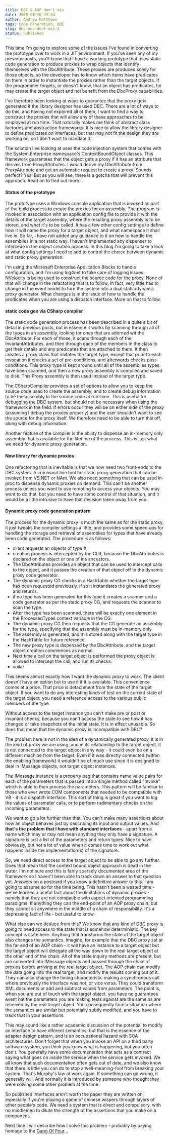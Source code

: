 ```yaml
---
title: DBC & AOP don't mix
date: 2005-05-10 19:44
author: Andrew Matthews
tags: Code Generation, DBC
slug: dbc-aop-dont-mix-2
status: published
---
```


This time I'm going to explore some of the issues I've found in converting the prototype over to work in a JIT environment. If you've seen any of my previous posts, you'll know that I have a working prototype that uses static code generation to produce proxies to wrap objects that identify themselves with the DbcAttribute. These proxies are produced solely for those objects, so the developer has to know which items have predicates on them in order to instantiate the proxies rather than the target objects. If the programmer forgets, or doesn't know, that an object has predicates, he may create the target object and not benefit from the DbcProxy capabilities.

I've therefore been looking at ways to guarantee that the proxy gets generated if the library designer has used DBC. There are a lot of ways to do this, and having not explored all of them, I want to find a way to construct the proxies that will allow any of these approaches to be employed at run time. That naturally makes me think of abstract class factories and abstraction frameworks. It is nice to allow the library designer to define predicates on interfaces, but that may not fit the design they are working on, so I don't want to mandate it.

The solution I've looking at uses the code injection system that comes with the System.Enterprise namespace's ContextBoundObject classes. This framework guarantees that the object gets a proxy if it has an attribute that derives from ProxyAttributes. I would derive my DbcAttribute from ProxyAttribute and get an automatic request to create a proxy. Sounds perfect? Yes! But as you will see, there is a gotcha that will prevent this approach. Read on to find out more...

#### Status of the prototype

The prototype uses a Windows console application that is invoked as part of the build process to create the proxies for an assembly. The program is invoked in association with an application config file to provide it with the details of the target assembly, where the resulting proxy assembly is to be stored, and what it's to be called. It has a few other config settings to define how it will name the proxy for a target object, and what namespace it shall live in. So far, I have not added any guidance to it on how to handle the assemblies in a not static way. I haven't implemented any dispenser to intercede in the object creation process. In this blog I'm going to take a look at what config settings I need to add to control the choice between dynamic and static proxy generation.

I'm using the Microsoft Enterprise Application Blocks to handle configuration, and I'm using log4net to take care of logging issues. NVelocity is being used to construct the source code for the proxy. None of that will change in the refactoring that is to follow. In fact, very little has to change in the event model to turn the system into a dual static/dynamic proxy generator. What changes is in the issue of how to handle the prodicates when you are using a dispatch interface. More on that to follow.

#### static code gen via CSharp compiler

The static code generation process has been described in a quite a bit of detail in previous posts, but in essence it works by scanning through all of the types in an assembly, looking for ones that are adorned wit the DbcAttribute. For each of those, it scans through each of the InvariantAttributes, and then through each of the members in the class to get their details and any predicates that are attached to them. It then creates a proxy class that imitates the target type, except that prior to each invocation it checks a set of pre-conditions, and afterwords checks post-conditions. This proxy type is kept around until all of the assemblies types have been scanned, and then a new proxy assembly is compiled and saved to disk. This Proxy assembly is then used instead of the target type.

The CSharpCompiler provides a set of options to allow you to keep the source code used to create the assembly, and to create debug information to tie the assembly to the source code at run-time. This is useful for debugging the DBC system, but should not be necessary when using the framework in the field. If errors occur they will be on either side of the proxy (assuming I debug the proxies properly) and the user shouldn't want to see the source for the proxy itself. We therefore need to be able to turn this off, along with debug information.

Another feature of the compiler is the ability to dispense an in-memory only assembly that is available for the lifetime of the process. This is just what we need for dynamic proxy generation.

#### New library for dynamic proxies

One refactoring that is inevitable is that we now need two front-ends to the DBC system. A command line tool for static proxy generation that can be invoked from VS.NET or NAnt. We also need something that can be used in-proc to dispense dynamic proxies on demand. This can't be another process unless you want to use remoting to access your objects. You may want to do that, but you need to have some control of that situation, and it would be a little intrusive to have that decision taken away from you.

#### Dynamic proxy code generation pattern

The process for the dynamic proxy is much the same as for the static proxy, it just tweaks the compiler settings a little, and provides some speed ups for handling the storage and retrieval of assemblies for types that have already been code generated. The procedure is as follows:

-   client requests an objects of type X
-   creation process is intercepted by the CLR, because the DbcAttributes is declared on the object or one of ins ancestors.
-   The DbcAttributes provides an object that can be used to intercept calls to the object, and it passes the creation of that object off to the dynamic proxy code generator.
-   The dynamic proxy CG checks in a HashTable whether the target type has been requested previously, if so it instantiates the generated proxy and returns.
-   if no type has been generated for this type it creates a scanner and a code generator as per the static proxy CG, and requests the scanner to scan the type.
-   After the type has been scanned, there will be exactly one element in the ProcessedTypes context variable in the CG.
-   The dynamic proxy CG then requests that the CG generate an assembly for the type, specifying that the assembly must be in-memory only.
-   The assembly is generated, and it is stored along with the target type in the HashTable for future reference.
-   The new proxy type is dispensed by the DbcAttribute, and the target object creation commences as normal.
-   Next time a call on the target object is performed the proxy object is allowed to intercept the call, and run its checks.
-   voila!

This seems almost exactly how I want the dynamic proxy to work. The client doesn't have an option but to use it if it is available. This convenience comes at a price. That price is detachment from the state of the target object. If you want to do any interesting kinds of test on the current state of the target object, you need a reference access to the various public members of the type.

Without access to the target instance you can't make pre or post or invariant checks, because you can't access the state to see how it has changed or take snapshots of the initial state. It is in effect unusable. So does that mean that the dynamic proxy is incompatible with DBC?

The problem here is not in the idea of a dynamically generated proxy, it is in the *kind* of proxy we are using, and in its relationship to the target object. It is not connected to the target object in any way - it could even be on a different machine from the target. Even if it was directly connected (within the enabling framework) it wouldn't be of much use since it is designed to deal in IMessage objects, not target object instances.

The IMessage instance is a property bag that contains name value pairs for each of the parameters that is passed into a single method called "Invoke" which is able to then process the parameters. This pattern will be familiar to those who ever wrote COM components that needed to be compatible with VB - it is a dispatch interface. This sort of thing is great if you want to log the values of parameter calls, or to perform rudimentary checks on the incoming parameters.

We want to go a lot further than that. You can't make many assertions about how an object behaves just by describing its input and output values. And **that's the problem that I have with standard interfaces** - apart from a name which may or may not mean anything they only have a signature. A signature is just a list of the parameters and return types. Nice to have obviously, but not a lot of value when it comes time to work out what happens inside the implementation(s) of the signature.

So, we need direct access to the target object to be able to go any further. Does that mean that the context bound object approach is dead in the water. I'm not sure and this is fairly sparsely documented area of the framework so I haven't been able to track down an answer to that question yet. Answers on a postcard if you know a definitive answer to this. I am going to assume so for the time being. This hasn't been a wasted time - we've learned a useful fact about the limitations of dynamic proxies - namely that they are not compatible with aspect oriented programming paradigms. If anything they can the end-point of an AOP proxy chain, but they cannot sit anywhere in the middle of a chain of responsibility. It's a depressing fact of life - but useful to know.

What else can we deduce from this? We know that any kind of DBC proxy is going to need access to the state that is somehow deterministic. The key concept is state here. Anything that transforms the state of the target object also changes the semantics. Imagine, for example that the DBC proxy sat at the far end of an AOP chain - it will have an instance to a target object but the target object will delegate all the way down to the real target object at the other end of the chain. All of the state inquiry methods are present, but are converted into IMessage objects and passed through the chain of proxies before arriving at the real target object. The AOP chain can modify the data going into the real target, and modify the results coming out of it. They can also change the timing characteristic making a synchronous call where previously the interface was not, or vice versa. They could transform XML documents or add and subtract values from parameters. The point is, when you are out of touch with the target object, you have no guarantees event hat the parameters you are making tests against are the same as are received by the real target object. You consequently face a situation where the semantics are similar but potentially subtly modified, and you have to track that in your assertions.

This may sound like a rather academic discussion of the potential to modify an interface to have diferent semantics, but that is the essence of the adapter design pattern, and is an occupational hazard with SOA architectures. Don't forget that when you invoke an API on a third party software system, you think you know what is happening, but you often don't. You generally have some documentation that acts as a contract saying what goes on inside the service when the service gets invoked. We all know that such documentation often gets out of date, and we also know that there is little you can do to stop a well-meaning-fool from breaking your system. That's Murphy's law at work again. If something can go wrong, it generally will. And normally it is introduced by someone who thought they were solving some other problem at the time.

So published interfaces aren't worth the paper they are written on, especially if you're playing a game of chinese wispers through layers of other people's code. We need a system that is direct and compulsory, with no middlemen to dilute the strength of the assertions that you make on a component.

Next time I will describe how I solve this problem - probably by paying homage to the [Gang Of Four](http://en.wikipedia.org/wiki/Design_Patterns)...
